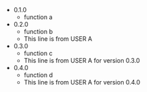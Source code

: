 * 0.1.0
  * function a
* 0.2.0
  * function b
  * This line is from USER A
* 0.3.0
  * function c
  * This line is from USER A for version 0.3.0
* 0.4.0
  * function d
  * This line is from USER A for version 0.4.0
